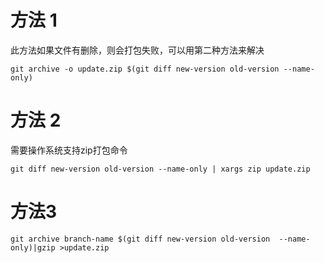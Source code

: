 # 方法 1

  此方法如果文件有删除，则会打包失败，可以用第二种方法来解决
```
git archive -o update.zip $(git diff new-version old-version --name-only)
```


# 方法 2

  需要操作系统支持zip打包命令
```
git diff new-version old-version --name-only | xargs zip update.zip
```

# 方法3 

```
git archive branch-name $(git diff new-version old-version  --name-only)|gzip >update.zip
```
